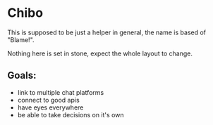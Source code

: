 # Chibo
This is supposed to be just a helper in general, the name is based of "Blame!".

Nothing here is set in stone, expect the whole layout to change.


## Goals:
* link to multiple chat platforms
* connect to good apis
* have eyes everywhere
* be able to take decisions on it's own
